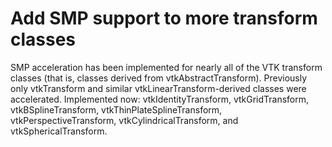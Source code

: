 # Add SMP support to more transform classes

SMP acceleration has been implemented for nearly all of the VTK transform
classes (that is, classes derived from vtkAbstractTransform).  Previously only
vtkTransform and similar vtkLinearTransform-derived classes were accelerated.
Implemented now: vtkIdentityTransform, vtkGridTransform, vtkBSplineTransform,
vtkThinPlateSplineTransform, vtkPerspectiveTransform, vtkCylindricalTransform,
and vtkSphericalTransform.
